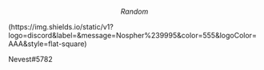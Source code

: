 <p align="center"><i>Random</i></p>
   (https://img.shields.io/static/v1?logo=discord&label=&message=Nospher%239995&color=555&logoColor=AAA&style=flat-square) <p>Nevest#5782</p>
</p>

